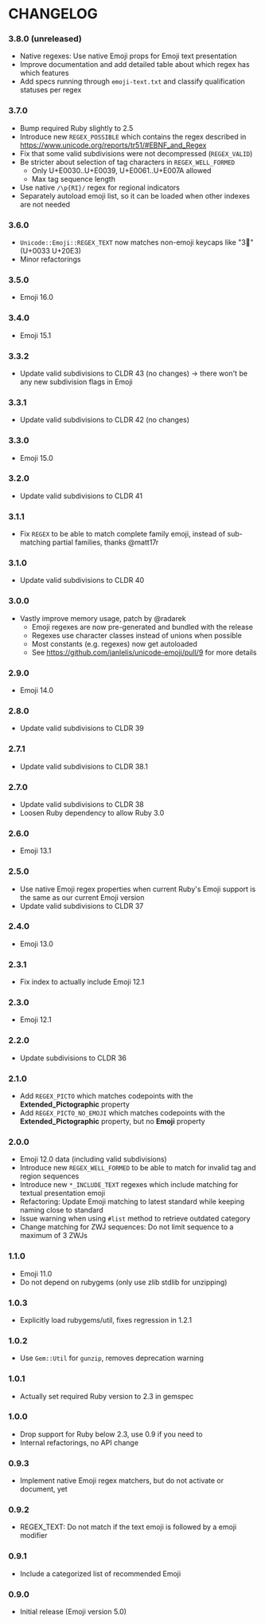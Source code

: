 # CHANGELOG

### 3.8.0 (unreleased)

- Native regexes: Use native Emoji props for Emoji text presentation
- Improve documentation and add detailed table about which regex has which features
- Add specs running through `emoji-text.txt` and classify qualification statuses per regex

### 3.7.0

- Bump required Ruby slightly to 2.5
- Introduce new `REGEX_POSSIBLE` which contains the regex described in
  https://www.unicode.org/reports/tr51/#EBNF_and_Regex
- Fix that some valid subdivisions were not decompressed (`REGEX_VALID`)
- Be stricter about selection of tag characters in `REGEX_WELL_FORMED`
  - Only U+E0030..U+E0039, U+E0061..U+E007A allowed
  - Max tag sequence length
- Use native `/\p{RI}/` regex for regional indicators
- Separately autoload emoji list, so it can be loaded when other indexes
  are not needed

### 3.6.0

- `Unicode::Emoji::REGEX_TEXT` now matches non-emoji keycaps like "3⃣"  (U+0033 U+20E3)
- Minor refactorings

### 3.5.0

- Emoji 16.0

### 3.4.0

- Emoji 15.1

### 3.3.2

- Update valid subdivisions to CLDR 43 (no changes)
  -> there won't be any new subdivision flags in Emoji

### 3.3.1

- Update valid subdivisions to CLDR 42 (no changes)

### 3.3.0

- Emoji 15.0

### 3.2.0

- Update valid subdivisions to CLDR 41

### 3.1.1

- Fix `REGEX` to be able to match complete family emoji, instead of
  sub-matching partial families, thanks @matt17r

### 3.1.0

- Update valid subdivisions to CLDR 40

### 3.0.0

- Vastly improve memory usage, patch by @radarek
  - Emoji regexes are now pre-generated and bundled with the release
  - Regexes use character classes instead of unions when possible
  - Most constants (e.g. regexes) now get autoloaded
  - See https://github.com/janlelis/unicode-emoji/pull/9 for more details

### 2.9.0

- Emoji 14.0

### 2.8.0

- Update valid subdivisions to CLDR 39

### 2.7.1

- Update valid subdivisions to CLDR 38.1

### 2.7.0

- Update valid subdivisions to CLDR 38
- Loosen Ruby dependency to allow Ruby 3.0

### 2.6.0

- Emoji 13.1

### 2.5.0

- Use native Emoji regex properties when current Ruby's Emoji support is the same as our current Emoji version
- Update valid subdivisions to CLDR 37

### 2.4.0

- Emoji 13.0

### 2.3.1

- Fix index to actually include Emoji 12.1

### 2.3.0

- Emoji 12.1

### 2.2.0

- Update subdivisions to CLDR 36

### 2.1.0

- Add `REGEX_PICTO` which matches codepoints with the **Extended_Pictographic** property
- Add `REGEX_PICTO_NO_EMOJI` which matches codepoints with the **Extended_Pictographic** property, but no **Emoji** property

### 2.0.0

- Emoji 12.0 data (including valid subdivisions)
- Introduce new `REGEX_WELL_FORMED` to be able to match for invalid tag and region sequences
- Introduce new `*_INCLUDE_TEXT` regexes which include matching for textual presentation emoji
- Refactoring: Update Emoji matching to latest standard while keeping naming close to standard
- Issue warning when using `#list` method to retrieve outdated category
- Change matching for ZWJ sequences: Do not limit sequence to a maximum of 3 ZWJs

### 1.1.0

- Emoji 11.0
- Do not depend on rubygems (only use zlib stdlib for unzipping)

### 1.0.3

- Explicitly load rubygems/util, fixes regression in 1.2.1

### 1.0.2

- Use `Gem::Util` for `gunzip`, removes deprecation warning

### 1.0.1

- Actually set required Ruby version to 2.3 in gemspec

### 1.0.0

- Drop support for Ruby below 2.3, use 0.9 if you need to
- Internal refactorings, no API change

### 0.9.3

- Implement native Emoji regex matchers, but do not activate or document, yet

### 0.9.2

- REGEX_TEXT: Do not match if the text emoji is followed by a emoji modifier

### 0.9.1

- Include a categorized list of recommended Emoji

### 0.9.0

- Initial release (Emoji version 5.0)
